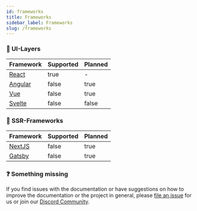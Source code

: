 ```yaml
---
id: frameworks
title: Frameworks
sidebar_label: Frameworks
slug: /frameworks
---
```


### 👾 UI-Layers

| Framework                        | Supported | Planned |
|----------------------------------|-----------|---------|
| [React](https://reactjs.org)     | true      | -       |
| [Angular](()https://angular.io/) | false     | true    |
| [Vue](https://vuejs.org/)        | false     | true    |
| [Svelte](https://svelte.dev/)    | false     | false   |

### 🤖 SSR-Frameworks

| Framework                           | Supported | Planned |
|-------------------------------------|-----------|---------|
| [NextJS](https://nextjs.org/)       | false     | true    |
| [Gatsby](https://www.gatsbyjs.com/) | false     | true    |

### ❓ Something missing

If you find issues with the documentation or have suggestions on how to improve the documentation or the project in
general, please [file an issue](https://github.com/agile/agile-ts/issues) for us or join
our [Discord Community](https://discord.gg/T9GzreAwPH).